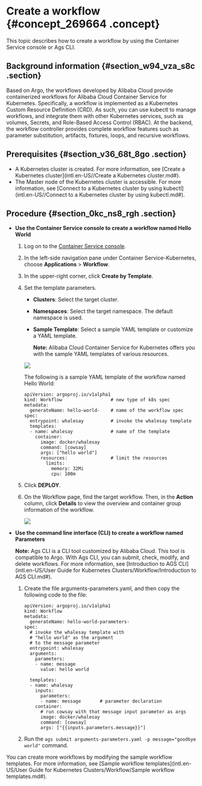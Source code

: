# Create a workflow {#concept_269664 .concept}

This topic describes how to create a workflow by using the Container Service console or Ags CLI.

## Background information {#section_w94_vza_s8c .section}

Based on Argo, the workflows developed by Alibaba Cloud provide containerized workflows for Alibaba Cloud Container Service for Kubernetes. Specifically, a workflow is implemented as a Kubernetes Custom Resource Definition \(CRD\). As such, you can use kubectl to manage workflows, and integrate them with other Kubernetes services, such as volumes, Secrets, and Role-Based Access Control \(RBAC\). At the backend, the workflow controller provides complete workflow features such as parameter substitution, artifacts, fixtures, loops, and recursive workflows.

## Prerequisites {#section_v36_68t_8go .section}

-   A Kubernetes cluster is created. For more information, see [Create a Kubernetes cluster](intl.en-US//Create a Kubernetes cluster.md#).
-   The Master node of the Kubernetes cluster is accessible. For more information, see [Connect to a Kubernetes cluster by using kubectl](intl.en-US//Connect to a Kubernetes cluster by using kubectl.md#).

## Procedure {#section_0kc_ns8_rgh .section}

-   **Use the Container Service console to create a workflow named Hello World** 
    1.  Log on to the [Container Service console](https://cs.console.aliyun.com/).
    2.  In the left-side navigation pane under Container Service-Kubernetes, choose **Applications** \> **Workflow**.
    3.  In the upper-right corner, click **Create by Template**.
    4.  Set the template parameters.

        -   **Clusters**: Select the target cluster.
        -   **Namespaces**: Select the target namespace. The default namespace is used.
        -   **Sample Template**: Select a sample YAML template or customize a YAML template.

            **Note:** Alibaba Cloud Container Service for Kubernetes offers you with the sample YAML templates of various resources.

        ![](http://static-aliyun-doc.oss-cn-hangzhou.aliyuncs.com/assets/img/222571/156464855447707_en-US.png)

        The following is a sample YAML template of the workflow named Hello World:

        ``` {#codeblock_y3z_n8o_uet}
        apiVersion: argoproj.io/v1alpha1
        kind: Workflow                  # new type of k8s spec
        metadata:
          generateName: hello-world-    # name of the workflow spec
        spec:
          entrypoint: whalesay          # invoke the whalesay template
          templates:
          - name: whalesay              # name of the template
            container:
              image: docker/whalesay
              command: [cowsay]
              args: ["hello world"]
              resources:                # limit the resources
                limits:
                  memory: 32Mi
                  cpu: 100m
        ```

    5.  Click **DEPLOY**.
    6.  On the Workflow page, find the target workflow. Then, in the **Action** column, click **Details** to view the overview and container group information of the workflow.

        ![](http://static-aliyun-doc.oss-cn-hangzhou.aliyuncs.com/assets/img/222571/156464855447713_en-US.png)

-   **Use the command line interface \(CLI\) to create a workflow named Parameters** 

    **Note:** Ags CLI is a CLI tool customized by Alibaba Cloud. This tool is compatible to Argo. With Ags CLI, you can submit, check, modify, and delete workflows. For more information, see [Introduction to AGS CLI](intl.en-US/User Guide for Kubernetes Clusters/Workflow/Introduction to AGS CLI.md#).

    1.  Create the file arguments-parameters.yaml, and then copy the following code to the file:

        ``` {#codeblock_cay_tin_qra}
        apiVersion: argoproj.io/v1alpha1
        kind: Workflow
        metadata:
          generateName: hello-world-parameters-
        spec:
          # invoke the whalesay template with
          # "hello world" as the argument
          # to the message parameter
          entrypoint: whalesay
          arguments:
            parameters:
            - name: message
              value: hello world
        
          templates:
          - name: whalesay
            inputs:
              parameters:
              - name: message       # parameter declaration
            container:
              # run cowsay with that message input parameter as args
              image: docker/whalesay
              command: [cowsay]
              args: ["{{inputs.parameters.message}}"]
        ```

    2.  Run the `ags submit arguments-parameters.yaml -p message="goodbye world"` command.

You can create more workflows by modifying the sample workflow templates. For more information, see [Sample workflow templates](intl.en-US/User Guide for Kubernetes Clusters/Workflow/Sample workflow templates.md#).

